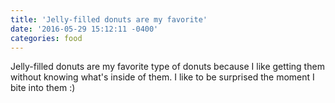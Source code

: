 ```yaml
---
title: 'Jelly-filled donuts are my favorite'
date: '2016-05-29 15:12:11 -0400'
categories: food
---
```


Jelly-filled donuts are my favorite type of donuts because I like getting them without knowing what's inside of them. I like to be surprised the moment I bite into them :)